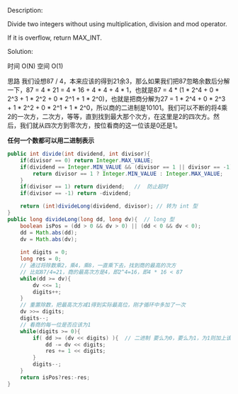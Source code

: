 Description:

Divide two integers without using multiplication, division and mod operator.

If it is overflow, return MAX_INT.

Solution:

时间 O(N) 空间 O(1)

思路
我们设想87 / 4，本来应该的得到21余3，那么如果我们把87忽略余数后分解一下，87 = 4 * 21 = 4 * 16 + 4 * 4 + 4 * 1，也就是87 = 4 * (1 * 2^4 + 0 * 2^3 + 1 * 2^2 + 0 * 2^1 + 1 * 2^0)，也就是把商分解为27 = 1 * 2^4 + 0 * 2^3 + 1 * 2^2 + 0 * 2^1 + 1 * 2^0，所以商的二进制是10101。我们可以不断的将4乘2的一次方，二次方，等等，直到找到最大那个次方，在这里是2的四次方。然后，我们就从四次方到零次方，按位看商的这一位该是0还是1。

**任何一个数都可以用二进制表示**

```java
public int divide(int dividend, int divisor){  
    if(divisor == 0) return Integer.MAX_VALUE;
    if(dividend == Integer.MIN_VALUE && (divisor == 1 || divisor == -1)){
        return divisor == 1 ? Integer.MIN_VALUE : Integer.MAX_VALUE;
    }
    if(divisor == 1) return dividend;   //  防止超时
    if(divisor == -1) return -dividend;

    return (int)divideLong(dividend, divisor); // 转为 int 型
}
public long divideLong(long dd, long dv){  // long 型
    boolean isPos = (dd > 0 && dv > 0) || (dd < 0 && dv < 0);
    dd = Math.abs(dd);
    dv = Math.abs(dv);
    
    int digits = 0;
    long res = 0;
    // 通过将除数乘2，乘4，乘8，一直乘下去，找到商的最高的次方
    // 比如87/4=21，商的最高次方是4，即2^4=16，即4 * 16 < 87
    while(dd >= dv){
        dv <<= 1;
        digits++;
    }
    // 重置除数，把最高次方减1得到实际最高位，刚才循环中多加了一次
    dv >>= digits;
    digits--;
    // 看商的每一位是否应该为1
    while(digits >= 0){
        if( dd >= (dv << digits) ){  // 二进制 要么为0，要么为1，为1则加上该值
            dd -= dv << digits;
            res += 1 << digits;
        }
        digits--;
    }
    return isPos?res:-res;
}
```
